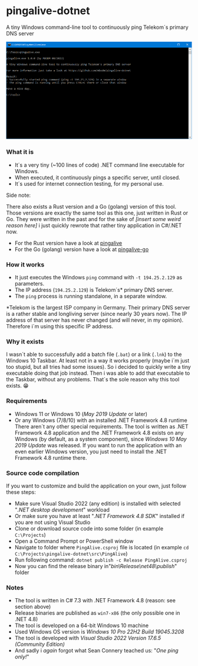# pingalive-dotnet
A tiny Windows command-line tool to continuously ping Telekom´s primary DNS server

![Screenshot](screenshot.png)

### What it is
- It´s a very tiny (~100 lines of code) .NET command line executable for Windows.
- When executed, it continuously pings a specific server, until closed.
- It´s used for internet connection testing, for my personal use.

Side note:

There also exists a Rust version and a Go (golang) version of this tool. Those versions are exactly the same tool as this one, just written in Rust or Go. They were written in the past and for the sake of _[insert some weird reason here]_ i just quickly rewrote that rather tiny application in C#/.NET now.
- For the Rust version have a look at [pingalive](https://github.com/mbodm/pingalive)
- For the Go (golang) version have a look at [pingalive-go](https://github.com/mbodm/pingalive-go)

### How it works
- It just executes the Windows `ping` command with `-t 194.25.2.129` as parameters.
- The IP address (`194.25.2.129`) is Telekom´s* primary DNS server.
- The `ping` process is running standalone, in a separate window.

*Telekom is the largest ISP company in Germany. Their primary DNS server is a rather stable and longliving server (since nearly 30 years now). The IP address of that server has never changed (and will never, in my opinion). Therefore i´m using this specific IP address.

### Why it exists
I wasn´t able to successfully add a batch file (`.bat`) or a link (`.lnk`) to the Windows 10 Taskbar. At least not in a way it works properly (maybe i´m just too stupid, but all tries had some issues). So i decided to quickly write a tiny executable doing that job instead. Then i was able to add that executable to the Taskbar, without any problems. That´s the sole reason why this tool exists. :grin:

### Requirements
- Windows 11 or Windows 10 (_May 2019 Update_ or later)
- Or any Windows (7/8/10) with an installed .NET Framework 4.8 runtime
There aren´t any other special requirements. The tool is written as .NET Framework 4.8 application and the .NET Framework 4.8 exists on any Windows (by default, as a system component), since _Windows 10 May 2019 Update_ was released. If you want to run the application with an even earlier Windows version, you just need to install the .NET Framework 4.8 runtime there.

### Source code compilation
If you want to customize and build the application on your own, just follow these steps:
- Make sure Visual Studio 2022 (any edition) is installed with selected "_.NET desktop development_" workload
- Or make sure you have at least "_.NET Framework 4.8 SDK_" installed if you are not using Visual Studio
- Clone or download source code into some folder (in example `C:\Projects`)
- Open a Command Prompt or PowerShell window
- Navigate to folder where `PingAlive.csproj` file is located (in example `cd C:\Projects\pingalive-dotnet\src\PingAlive`)
- Run following command: `dotnet publish -c Release PingAlive.csproj`
- Now you can find the release binary in"_bin\Release\net48\publish_" folder

### Notes
- The tool is written in C# 7.3 with .NET Framework 4.8 (reason: see section above)
- Release binaries are published as `win7-x86` (the only possible one in .NET 4.8)
- The tool is developed on a 64-bit Windows 10 machine
- Used Windows OS version is _Windows 10 Pro 22H2 Build 19045.3208_
- The tool is developed with _Visual Studio 2022 Version 17.6.5 (Community Edition)_
- And sadly i *again* forgot what Sean Connery teached us: "_One ping only!_"

